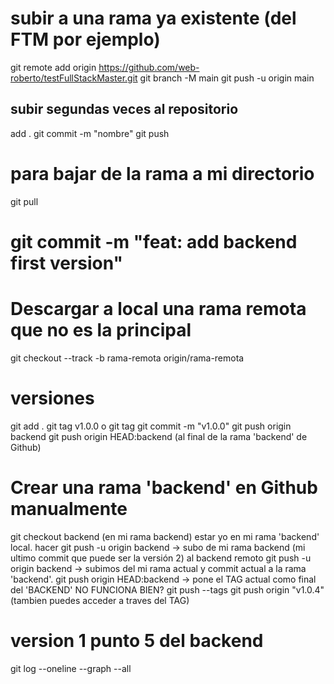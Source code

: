 # subir a una rama ya existente (del FTM por ejemplo)
git remote add origin https://github.com/web-roberto/testFullStackMaster.git
git branch -M main
git push -u origin main
## subir segundas veces al repositorio
add .
git commit -m "nombre"
git push
# para bajar de la rama a mi directorio
git pull
# git commit -m "feat: add backend first version"
# Descargar a local una rama remota que no es la principal
git checkout --track -b rama-remota origin/rama-remota
# versiones
git add .
git  tag v1.0.0 
o git tag 
git commit -m "v1.0.0"
git push origin backend
git push origin HEAD:backend (al final de la rama 'backend' de Github)


# Crear una rama 'backend' en Github manualmente
git checkout backend (en mi rama backend)
estar yo en mi rama 'backend' local. hacer git push -u origin backend -> subo de mi rama backend (mi ultimo commit que puede ser la versión 2) al backend remoto
git push -u origin backend -> subimos del mi rama actual y commit actual a la rama 'backend'.
git push origin HEAD:backend -> pone el TAG actual como final del 'BACKEND'
NO FUNCIONA BIEN? git push --tags
git push origin "v1.0.4" (tambien puedes acceder a traves del TAG)


# version 1 punto 5 del backend

git log --oneline --graph --all


